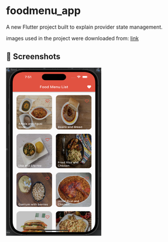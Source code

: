 # foodmenu_app

A new Flutter project built to explain provider state management. 

images used in the project were downloaded from:
<a href="https://www.istockphoto.com/search/2/image-film?phrase=african+food">link</a>

## 📸 Screenshots
<img src="app_screenshots/screenshot1.png" width="260" height="460"> 






